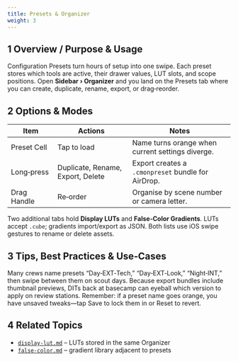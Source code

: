 ```yaml
---
title: Presets & Organizer
weight: 3
---
```


## 1  Overview / Purpose & Usage
Configuration Presets turn hours of setup into one swipe.  Each preset stores which tools are active, their drawer values, LUT slots, and scope positions.  Open **Sidebar › Organizer** and you land on the Presets tab where you can create, duplicate, rename, export, or drag‑reorder.

## 2  Options & Modes
| Item | Actions | Notes |
|------|---------|-------|
| Preset Cell | Tap to load | Name turns orange when current settings diverge. |
| Long‑press | Duplicate, Rename, Export, Delete | Export creates a `.cmonpreset` bundle for AirDrop. |
| Drag Handle | Re‑order | Organise by scene number or camera letter. |

Two additional tabs hold **Display LUTs** and **False‑Color Gradients**.  LUTs accept `.cube`; gradients import/export as JSON.  Both lists use iOS swipe gestures to rename or delete assets.

## 3  Tips, Best Practices & Use‑Cases
Many crews name presets “Day‑EXT‑Tech,” “Day‑EXT‑Look,” “Night‑INT,” then swipe between them on scout days.  Because export bundles include thumbnail previews, DITs back at basecamp can eyeball which version to apply on review stations.  Remember: if a preset name goes orange, you have unsaved tweaks—tap Save to lock them in or Reset to revert.

## 4  Related Topics
* [`display-lut.md`](tools/display-lut.md) – LUTs stored in the same Organizer
* [`false-color.md`](tools/false-color.md) – gradient library adjacent to presets

